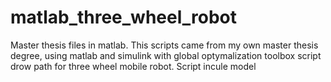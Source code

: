 # matlab_three_wheel_robot
Master thesis files in matlab. This scripts came from my own master thesis degree, using matlab and simulink with global optymalization toolbox script drow path for three wheel mobile robot. Script incule model
